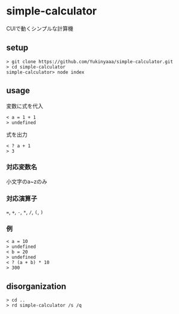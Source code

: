 # simple-calculator

CUIで動くシンプルな計算機

## setup
```
> git clone https://github.com/Yukinyaaa/simple-calculator.git
> cd simple-calculator
simple-calculator> node index
```

## usage
変数に式を代入
```
< a = 1 + 1
> undefined
```
式を出力
```
< ? a + 1
> 3
```

### 対応変数名
小文字のa~zのみ

### 対応演算子
`=`, `+`, `-`, `*`, `/`, `(`, `)`

### 例
```
< a = 10
> undefined
< b = 20
> undefined
< ? (a + b) * 10
> 300
```

## disorganization
```
> cd ..
> rd simple-calculator /s /q
```

